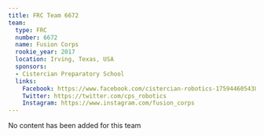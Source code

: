 ```yaml
---
title: FRC Team 6672
team:
  type: FRC
  number: 6672
  name: Fusion Corps
  rookie_year: 2017
  location: Irving, Texas, USA
  sponsors:
  - Cistercian Preparatory School
  links:
    Facebook: https://www.facebook.com/cistercian-robotics-1759446054381851
    Twitter: https://twitter.com/cps_robotics
    Instagram: https://www.instagram.com/fusion_corps
---
```


No content has been added for this team